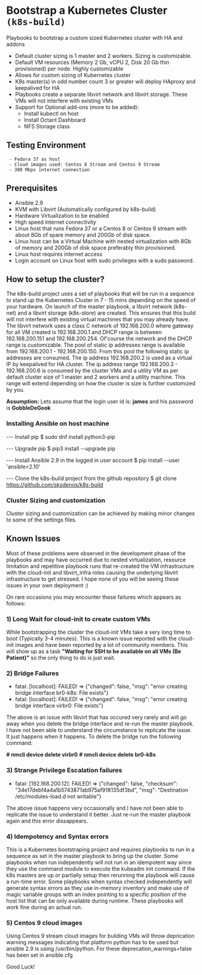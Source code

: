 # Bootstrap a Kubernetes Cluster `(k8s-build)`

Playbooks to bootstrap a custom sized Kubernetes cluster with HA and addons 

 - Default cluster sizing is 1 master and 2 workers. Sizing is customizable.
 - Default VM resources (Memory 2 Gb, vCPU 2, Disk 20 Gb thin provisioned) per node. Highly customizable
 - Allows for custom sizing of Kubernetes cluster
 - K8s master(s) in odd number count 3 or greater will deploy HAproxy and keepalived for HA
 - Playbooks create a separate libvirt network and libvirt storage. These VMs will not interfere with existing VMs
 - Support for Optional add-ons (more to be added):
     - Install kubectl on host
     - Install Octant Dashboard
     - NFS Storage class


## Testing Environment
     - Fedora 37 as host
     - Cloud images used: Centos 8 Stream and Centos 9 Stream
     - 300 Mbps internet connection

## Prerequisites

- Ansible 2.9
- KVM with Libvirt (Automatically configured by k8s-build)
- Hardware Virtualization to be enabled
- High speed internet connectivity
- Linux host that runs Fedora 37 or a Centos 8 or Centos 9 stream with about 8Gb of spare memory and 200Gb of disk space.
- Linux host can be a Virtual Machine with nested virtualization with 8Gb of memory and 200Gb of disk space preferably thin provisioned. 
- Linux host requires internet access
- Login account on Linux host with sudo privileges with a sudo password.


## How to setup the cluster?

The k8s-build project uses a set of playbooks that will be run in a sequence to stand up the Kubernetes Cluster in 7 - 15 mins depending on the speed of your hardware. On launch of the master playbook, a libvirt network (k8s-net) and a libvirt storage (k8s-store) are created. This ensures that this build will not interfere with existing virtual machines that you may already have. The libvirt network uses a class C network of 192.168.200.0 where gateway for all VM created is 192.168.200.1 and DHCP range is between 192.168.200.151 and 192.168.200.254. Of'course the network and the DHCP range is customizable. The pool of static ip addresses range is available from 192.168.200.1 - 192.168.200.150. From this pool the following static ip addresses are consumed. The ip address 192.168.200.2 is used as a virtual IP by keepalived for HA cluster. The ip address range 192.168.200.3 - 192.168.200.6 is consumed by the cluster VMs and a utility VM as per default cluster size of 1 master and 2 workers and a utility machine. This range will extend depending on how the cluster is size is further customized by you.

**Assumption:** Lets assume that the login user id is: **james** and his password is **GobbleDeGook**

### Installing Ansible on host machine
--- Install pip
$ sudo dnf install python3-pip

--- Upgrade pip
$ pip3 install --upgrade pip

--- Install Ansible 2.9 in the logged in user account
$ pip install --user 'ansible<2.10'

--- Clone the k8s-build project from the github repository
$ git clone https://github.com/sksdenos/k8s-build



### Cluster Sizing and customization
Cluster sizing and customization can be achieved by making minor changes to some of the settings files.




## Known Issues

Most of these problems were observed in the development phase of the playbooks and may have occurred due to nested virtualization, resource limitation and repetitive playbook runs that re-created the VM infrastructure with the cloud-init and libvirt_infra roles causing the underlying libvirt infrastructure to get stressed. I hope none of you will be seeing these issues in your own deployment :)

On rare occasions you may encounter these failures which appears as follows:

### 1) Long Wait for cloud-init to create custom VMs
While bootstrapping the cluster the cloud-init VMs take a very long time to boot (Typically 3-4 minutes). This is a known issue reported with the cloud-init images and have been reported by a lot of community members. This will show up as a task **"Waiting for SSH to be available on all VMs (Be Patient)"** so the only thing to do is just wait.


### 2) Bridge Failures
- fatal: [localhost]: FAILED! => {"changed": false, "msg": "error creating bridge interface br0-k8s: File exists"}
- fatal: [localhost]: FAILED! => {"changed": false, "msg": "error creating bridge interface virbr0: File exists"}

The above is an issue with libvirt that has occured very rarely and will go away when you delete the bridge interface and re-run the master playbook. I have not been able to understand the circumstance to replicate the issue. It just happens when it happens. To delete the bridge run the following command:

**# nmcli device delete virbr0**
**# nmcli device delete br0-k8s**


### 3) Strange Privilege Escalation failures
- fatal: [192.168.200.12]: FAILED! => {"changed": false, "checksum": "34e17debf4a4a1b5743871ab975af918135df3bd", "msg": "Destination /etc/modules-load.d not writable"}

The above issue happens very occasionally and I have not been able to replicate the issue to understand it better. Just re-run the master playbook again and this error dissappears.


### 4) Idempotency and Syntax errors 
This is a Kubernetes bootstraping project and requires playbooks to run in a sequence as set in the master playbook to bring up the cluster. Some playbooks when run independently will not run in an idempotent way since they use the command module to execute the kubeadm init command. If the k8s masters are up or partially setup then rerunning the playbook will cause a run-time error. Some playbooks when syntax checked independently will generate syntax errors as they use in-memory inventory and make use of magic variable groups with an index pointing to a specific position of the host list that can be only available during runtime. These playbooks will work fine during an actual run.


### 5) Centos 9 cloud images
Using Centos 9 stream cloud images for building VMs will throw deprication warning messages indicating that platform python has to be used but ansible 2.9 is using /usr/bin/python. For these deprecation_warnings=false has been set in ansible.cfg



Good Luck!

